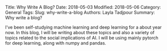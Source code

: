 Title: Why Write A Blog?
Date: 2018-05-03 
Modified: 2018-05-06 
Category: General
Tags: 
Slug: why-write-a-blog
Authors: Layla Tadjpour
Summary: Why write a blog?

I've been self-studying machine learning and deep learning for a about year now. In this blog, I will be writing about these topics and also a variety of topics related to the social implications of AI. 
I will be using mainly pytorch for deep learning, along with numpy and pandas. 